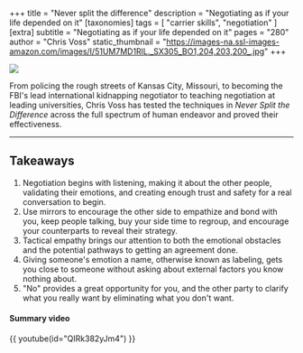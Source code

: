 +++
title = "Never split the difference"
description = "Negotiating as if your life depended on it"
[taxonomies]
tags = [ "carrier skills", "negotiation" ]
[extra]
subtitle = "Negotiating as if your life depended on it"
pages = "280"
author = "Chris Voss"
static_thumbnail = "https://images-na.ssl-images-amazon.com/images/I/51UM7MD1RlL._SX305_BO1,204,203,200_.jpg"
+++

<a target="_blank"  href="https://www.amazon.de/gp/product/0062872303/ref=as_li_tl?ie=UTF8&camp=1638&creative=6742&creativeASIN=0062872303&linkCode=as2&tag=chemaclass-21&linkId=7f6d54b2001e4f62115af160a7fb1512">
    <img border="0" src="https://images-na.ssl-images-amazon.com/images/I/51UM7MD1RlL._SX305_BO1,204,203,200_.jpg" >
</a>

<!-- more -->

From policing the rough streets of Kansas City, Missouri, to becoming the FBI's lead international kidnapping negotiator
to teaching negotiation at leading universities, Chris Voss has tested the techniques in _Never Split the Difference_
across the full spectrum of human endeavor and proved their effectiveness.

---

## Takeaways

1. Negotiation begins with listening, making it about the other people, validating their emotions, and creating enough
   trust and safety for a real conversation to begin.
2. Use mirrors to encourage the other side to empathize and bond with you, keep people talking, buy your side time to
   regroup, and encourage your counterparts to reveal their strategy.
3. Tactical empathy brings our attention to both the emotional obstacles and the potential pathways to getting an
   agreement done.
4. Giving someone's emotion a name, otherwise known as labeling, gets you close to someone without asking about external
   factors you know nothing about.
5. "No" provides a great opportunity for you, and the other party to clarify what you really want by eliminating what you
   don't want.

#### Summary video

{{ youtube(id="QIRk382yJm4") }}
